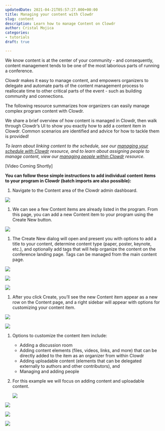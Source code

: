 ```yaml
---
updatedDate: 2021-04-21T05:57:27.000+00:00
title: Managing your content with Clowdr
slug: content
description: Learn how to manage Content on Clowdr
author: Cristal Mojica
categories:
- tutorials
draft: true

---
```

We know content is at the center of your community - and consequently, content management tends to be one of the most laborious parts of running a conference. 

Clowdr makes it easy to manage content, and empowers organizers to delegate and automate parts of the content management process to reallocate time to other critical parts of the event - such as building community and connections. 

The following resource summarizes how organizers can easily manage complex program content with Clowdr.

We share a brief overview of how content is managed in Clowdr, then walk through Clowdr’s UI to show you exactly how to add a content item in Clowdr. Common scenarios are identified and advice for how to tackle them is provided!

_To learn about linking content to the schedule, see our_ [_managing your schedule with Clowdr_](https://clowdr.org/resources/schedule) _resource, and to learn about assigning people to manage content, view our_ [_managing people within Clowdr_](https://clowdr.org/resources/people) _resource._

\[Video Coming Shortly\]

**You can follow these simple instructions to add individual content items to your program in Clowdr (batch imports are also possible):**

1. Navigate to the Content area of the Clowdr admin dashboard.

![](/images/content-1.jpg)

1. We can see a few Content items are already listed in the program. From this page, you can add a new Content item to your program using the Create New button.

![](/images/content-2.jpg)

1. The Create New dialog will open and present you with options to add a title to your content, determine content type (paper, poster, keynote, etc.), and optionally add tags that will help organize the content on the conference landing page. Tags can be managed from the main content page.

![](/images/content-3.jpg)

![](/images/content-4.jpg)

![](/images/content-5-tags.jpg)

1. After you click Create, you’ll see the new Content item appear as a new row on the Content page, and a right sidebar will appear with options for customizing your content item. 

![](/images/content-6-sidebar.jpg)

![](/images/content-7-options.jpg)

1. Options to customize the content item include:
   * Adding a discussion room
   * Adding content elements (files, videos, links, and more) that can be directly added to the item as an organizer from within Clowdr
   * Adding uploadable content (elements that can be delegated externally to authors and other contributors), and 
   * Managing and adding people 
2. For this example we will focus on adding content and uploadable content.

   ![](/images/content-8-add-content.jpg)

![](/images/content-9-uploadable.jpg)

![](/images/content-10-uploaders.jpg)

![](/images/content-11-manage-uploaders.jpg)